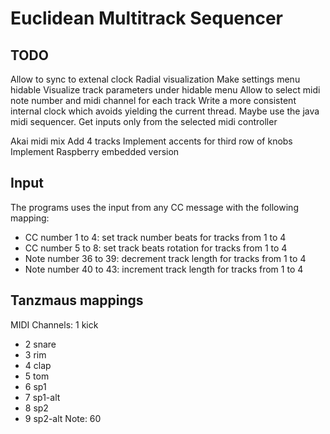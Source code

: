 # Euclidean Multitrack Sequencer

## TODO
Allow to sync to extenal clock
Radial visualization
Make settings menu hidable
Visualize track parameters under hidable menu
Allow to select midi note number and midi channel for each track
Write a more consistent internal clock which avoids yielding the current thread. Maybe use the java midi sequencer.
Get inputs only from the selected midi controller

Akai midi mix
Add 4 tracks
Implement accents for third row of knobs
Implement Raspberry embedded version

## Input
The programs uses the input from any CC message with the following mapping:
- CC number 1 to 4: set track number beats for tracks from 1 to 4
- CC number 5 to 8: set track beats rotation for tracks from 1 to 4
- Note number 36 to 39: decrement track length for tracks from 1 to 4
- Note number 40 to 43: increment track length for tracks from 1 to 4

## Tanzmaus mappings
MIDI Channels:
1 kick
- 2 snare
- 3 rim
- 4 clap
- 5 tom
- 6 sp1
- 7 sp1-alt
- 8 sp2
- 9 sp2-alt
Note: 60